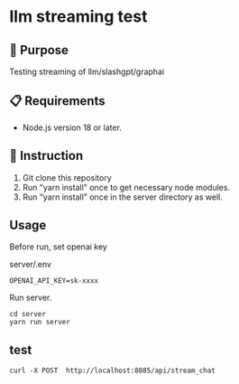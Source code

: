 # llm streaming test

## 🎯 Purpose


Testing streaming of llm/slashgpt/graphai

## 📋 Requirements

- Node.js version 18 or later.

## 📖 Instruction

1. Git clone this repository
2. Run "yarn install" once to get necessary node modules.
3. Run "yarn install" once in the server directory as well.

## Usage


Before run, set openai key

server/.env
```
OPENAI_API_KEY=sk-xxxx
```

Run server.

```
cd server
yarn run server
```


## test

```
curl -X POST  http://localhost:8085/api/stream_chat
```